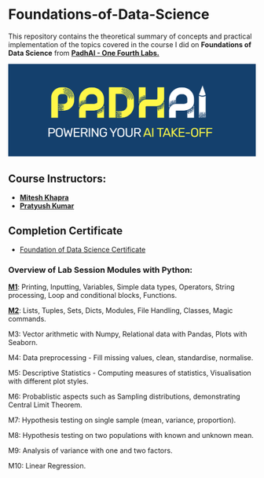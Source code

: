 # Foundations-of-Data-Science

This repository contains the theoretical summary of concepts and practical implementation of the topics covered in the course I did on **Foundations of Data Science** from [**PadhAI - One Fourth Labs.**](https://padhai.onefourthlabs.in/courses/data-science)

![PadhAI](Images/padhai.png)

## Course Instructors:

- [**Mitesh Khapra**](https://www.cse.iitm.ac.in/~miteshk/)
- [**Pratyush Kumar**](http://www.cse.iitm.ac.in/~pratyush/)

## Completion Certificate

- [Foundation of Data Science Certificate](Images/FDS-PadhAI.pdf)


### Overview of Lab Session Modules with Python:

[**M1**](Lab-Sessions/M1_Week3-Python-I): Printing, Inputting, Variables, Simple data types, Operators, String processing, Loop and conditional blocks, Functions.

[**M2**](Lab-Sessions/M2_Week5-Python-II): Lists, Tuples, Sets, Dicts, Modules, File Handling, Classes, Magic commands.

M3: Vector arithmetic with Numpy, Relational data with Pandas, Plots with Seaborn.

M4: Data preprocessing - Fill missing values, clean, standardise, normalise.

M5: Descriptive Statistics - Computing measures of statistics, Visualisation with different plot styles.

M6: Probablistic aspects such as Sampling distributions, demonstrating Central Limit Theorem.

M7: Hypothesis testing on single sample (mean, variance, proportion).

M8: Hypothesis testing on two populations with known and unknown mean.

M9: Analysis of variance with one and two factors.

M10: Linear Regression.